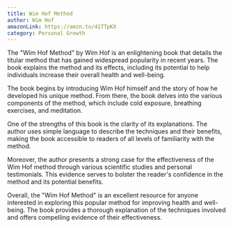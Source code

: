 ```yaml
---
title: Wim Hof Method
author: Wim Hof
amazonLink: https://amzn.to/41TTpKX
category: Personal Growth
---
```



The "Wim Hof Method" by Wim Hof is an enlightening book that details the titular method that has gained widespread popularity in recent years. The book explains the method and its effects, including its potential to help individuals increase their overall health and well-being.

The book begins by introducing Wim Hof himself and the story of how he developed his unique method. From there, the book delves into the various components of the method, which include cold exposure, breathing exercises, and meditation.

One of the strengths of this book is the clarity of its explanations. The author uses simple language to describe the techniques and their benefits, making the book accessible to readers of all levels of familiarity with the method.

Moreover, the author presents a strong case for the effectiveness of the Wim Hof method through various scientific studies and personal testimonials. This evidence serves to bolster the reader's confidence in the method and its potential benefits.

Overall, the "Wim Hof Method" is an excellent resource for anyone interested in exploring this popular method for improving health and well-being. The book provides a thorough explanation of the techniques involved and offers compelling evidence of their effectiveness.